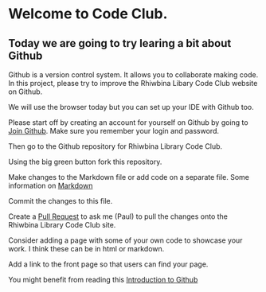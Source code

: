 # Welcome to Code Club. 
## Today we are going to try learing a bit about Github 

Github is a version control system. It allows you to collaborate making code. 
In this project, please try to improve the Rhiwbina Libary Code Club website on Github. 

We will use the browser today but you can set up your IDE with Github too. 

Please start off by creating an account for yourself on Github by going to [Join Github](https://github.com/join).
Make sure you remember your login and password. 

Then go to the Github repository for Rhiwbina Library Code Club.

Using the big green button fork this repository. 

Make changes to the Markdown file or add code on a separate file. Some information on [Markdown](https://guides.github.com/features/mastering-markdown/) 

Commit the changes to this file. 

Create a [Pull Request](https://docs.github.com/en/github/collaborating-with-pull-requests/proposing-changes-to-your-work-with-pull-requests/creating-a-pull-request) to ask me (Paul) to pull the changes onto the Rhiwbina Library Code Club site. 

Consider adding a page with some of your own code to showcase your work. I think these can be in html or markdown.  

Add a link to the front page so that users can find your page.

You might benefit from reading this [Introduction to Github](https://lab.github.com/githubtraining/introduction-to-github)
